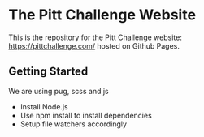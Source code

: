# The Pitt Challenge Website

This is the repository for the Pitt Challenge website: https://pittchallenge.com/ hosted on Github Pages.

## Getting Started

We are using pug, scss and js

- Install Node.js
- Use npm install to install dependencies
- Setup file watchers accordingly
